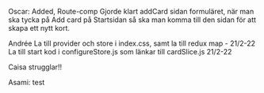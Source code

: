 Oscar:
Added, Route-comp
Gjorde klart addCard sidan formuläret, när man ska tycka på Add card på Startsidan så ska man komma till den sidan för att skapa ett nytt kort.

Andrée
La till provider och store i index.css, samt la till redux map - 21/2-22
La till start kod i configureStore.js som länkar till cardSlice.js 21/2-22

Caisa strugglar!!

Asami:
test
